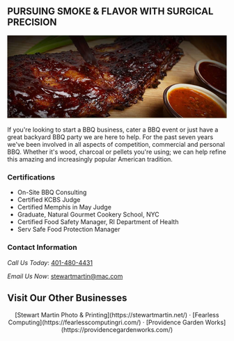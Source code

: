 ## PURSUING SMOKE & FLAVOR WITH SURGICAL PRECISION

![BBQ is Beautiful!](/assets/images/DR-Martin-BBQ.jpg "Dr. Martin's BBQ")

If you're looking to start a BBQ business, cater a BBQ event or just have a great backyard BBQ party we are here to help. For the past seven years we've been involved in all aspects of competition, commercial and personal BBQ. Whether it's wood, charcoal or pellets you're using; we can help refine this amazing and increasingly popular American tradition.


### Certifications

- On-Site BBQ Consulting
- Certified KCBS Judge
- Certified Memphis in May Judge
- Graduate, Natural Gourmet Cookery School, NYC
- Certified Food Safety Manager, RI Department of Health
- Serv Safe Food Protection Manager

### Contact Information

_Call Us Today_: [401-480-4431](tel:401-480-4431)

_Email Us Now_: <stewartmartin@mac.com>

Visit Our Other Businesses
---
<p style="text-align: center;">[Stewart Martin Photo & Printing](https://stewartmartin.net/) &middot; [Fearless Computing](https://fearlesscomputingri.com/) &middot; [Providence Garden Works](https://providencegardenworks.com/)</p>

